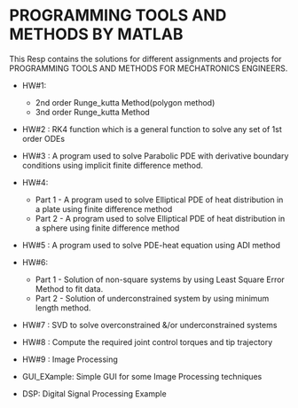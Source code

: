 # PROGRAMMING TOOLS AND METHODS BY MATLAB
This Resp contains the solutions for different assignments and projects for PROGRAMMING TOOLS AND METHODS FOR MECHATRONICS ENGINEERS.
- HW#1: 
  - 2nd order Runge_kutta Method(polygon method)
  - 3nd order Runge_kutta Method
 
- HW#2 : RK4 function which is a general function to solve any set of 1st order ODEs
- HW#3 : A program used to solve Parabolic PDE with derivative boundary conditions using implicit finite difference method.

- HW#4: 
  - Part 1 - A program used to solve Elliptical PDE of heat distribution in a plate using finite difference method
  - Part 2 - A program used to solve Elliptical PDE of heat distribution in a sphere using finite difference method

- HW#5 : A program used to solve PDE-heat equation using ADI method
- HW#6: 
  - Part 1 - Solution of non-square systems by using Least Square Error Method to fit data.
  - Part 2 - Solution of underconstrained system by using minimum length method.
- HW#7 : SVD to solve overconstrained &/or underconstrained systems
- HW#8 : Compute the required joint control torques and tip trajectory
- HW#9 : Image Processing
- GUI_EXample: Simple GUI for some Image Processing techniques
- DSP: Digital Signal Processing Example
